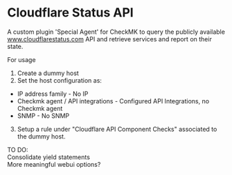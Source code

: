 # Cloudflare Status API

A custom plugin 'Special Agent' for CheckMK to query the publicly available www.cloudflarestatus.com API and retrieve services and report on their state.

For usage
1. Create a dummy host
2. Set the host configuration as:
  * IP address family - No IP
  * Checkmk agent / API integrations - Configured API Integrations, no Checkmk agent
  * SNMP - No SNMP
3. Setup a rule under "Cloudflare API Component Checks" associated to the dummy host.

TO DO:  
Consolidate yield statements  
More meaningful webui options?
